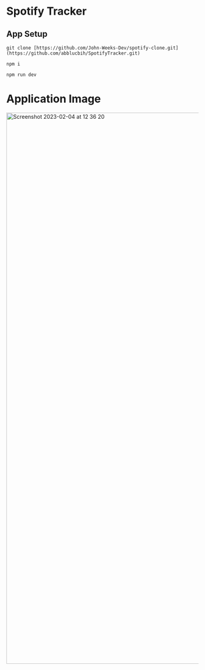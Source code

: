 # Spotify Tracker

## App Setup

```
git clone [https://github.com/John-Weeks-Dev/spotify-clone.git](https://github.com/abblucbih/SpotifyTracker.git)

npm i

npm run dev
```

# Application Image
<img width="1440" alt="Screenshot 2023-02-04 at 12 36 20" src="https://user-images.githubusercontent.com/108229029/216750956-5a1164c3-1a44-4afe-abc2-5ffdb633a241.png">

